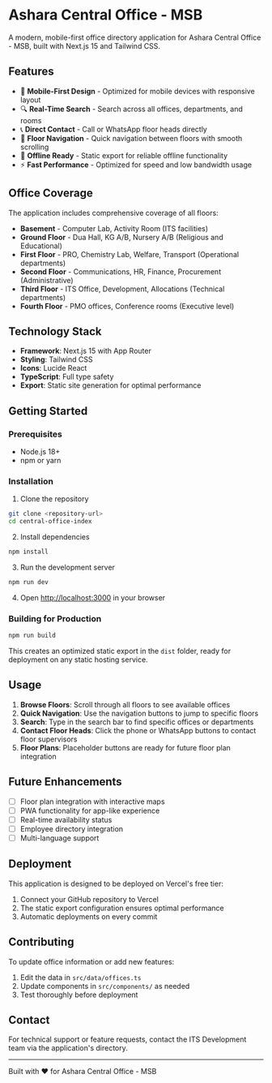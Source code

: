 # Ashara Central Office - MSB

A modern, mobile-first office directory application for Ashara Central Office - MSB, built with Next.js 15 and Tailwind CSS.

## Features

- 📱 **Mobile-First Design** - Optimized for mobile devices with responsive layout
- 🔍 **Real-Time Search** - Search across all offices, departments, and rooms
- 📞 **Direct Contact** - Call or WhatsApp floor heads directly
- 🏢 **Floor Navigation** - Quick navigation between floors with smooth scrolling
- 💾 **Offline Ready** - Static export for reliable offline functionality
- ⚡ **Fast Performance** - Optimized for speed and low bandwidth usage

## Office Coverage

The application includes comprehensive coverage of all floors:

- **Basement** - Computer Lab, Activity Room (ITS facilities)
- **Ground Floor** - Dua Hall, KG A/B, Nursery A/B (Religious and Educational)
- **First Floor** - PRO, Chemistry Lab, Welfare, Transport (Operational departments)
- **Second Floor** - Communications, HR, Finance, Procurement (Administrative)
- **Third Floor** - ITS Office, Development, Allocations (Technical departments)
- **Fourth Floor** - PMO offices, Conference rooms (Executive level)

## Technology Stack

- **Framework**: Next.js 15 with App Router
- **Styling**: Tailwind CSS
- **Icons**: Lucide React
- **TypeScript**: Full type safety
- **Export**: Static site generation for optimal performance

## Getting Started

### Prerequisites

- Node.js 18+
- npm or yarn

### Installation

1. Clone the repository

```bash
git clone <repository-url>
cd central-office-index
```

2. Install dependencies

```bash
npm install
```

3. Run the development server

```bash
npm run dev
```

4. Open [http://localhost:3000](http://localhost:3000) in your browser

### Building for Production

```bash
npm run build
```

This creates an optimized static export in the `dist` folder, ready for deployment on any static hosting service.

## Usage

1. **Browse Floors**: Scroll through all floors to see available offices
2. **Quick Navigation**: Use the navigation buttons to jump to specific floors
3. **Search**: Type in the search bar to find specific offices or departments
4. **Contact Floor Heads**: Click the phone or WhatsApp buttons to contact floor supervisors
5. **Floor Plans**: Placeholder buttons are ready for future floor plan integration

## Future Enhancements

- [ ] Floor plan integration with interactive maps
- [ ] PWA functionality for app-like experience
- [ ] Real-time availability status
- [ ] Employee directory integration
- [ ] Multi-language support

## Deployment

This application is designed to be deployed on Vercel's free tier:

1. Connect your GitHub repository to Vercel
2. The static export configuration ensures optimal performance
3. Automatic deployments on every commit

## Contributing

To update office information or add new features:

1. Edit the data in `src/data/offices.ts`
2. Update components in `src/components/` as needed
3. Test thoroughly before deployment

## Contact

For technical support or feature requests, contact the ITS Development team via the application's directory.

---

Built with ❤️ for Ashara Central Office - MSB
